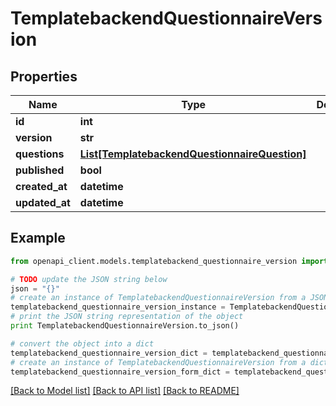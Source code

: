 # TemplatebackendQuestionnaireVersion


## Properties

Name | Type | Description | Notes
------------ | ------------- | ------------- | -------------
**id** | **int** |  | [optional] 
**version** | **str** |  | [optional] 
**questions** | [**List[TemplatebackendQuestionnaireQuestion]**](TemplatebackendQuestionnaireQuestion.md) |  | [optional] 
**published** | **bool** |  | [optional] 
**created_at** | **datetime** |  | [optional] 
**updated_at** | **datetime** |  | [optional] 

## Example

```python
from openapi_client.models.templatebackend_questionnaire_version import TemplatebackendQuestionnaireVersion

# TODO update the JSON string below
json = "{}"
# create an instance of TemplatebackendQuestionnaireVersion from a JSON string
templatebackend_questionnaire_version_instance = TemplatebackendQuestionnaireVersion.from_json(json)
# print the JSON string representation of the object
print TemplatebackendQuestionnaireVersion.to_json()

# convert the object into a dict
templatebackend_questionnaire_version_dict = templatebackend_questionnaire_version_instance.to_dict()
# create an instance of TemplatebackendQuestionnaireVersion from a dict
templatebackend_questionnaire_version_form_dict = templatebackend_questionnaire_version.from_dict(templatebackend_questionnaire_version_dict)
```
[[Back to Model list]](../README.md#documentation-for-models) [[Back to API list]](../README.md#documentation-for-api-endpoints) [[Back to README]](../README.md)


